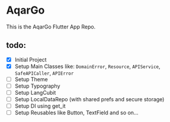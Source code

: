 # AqarGo

This is the AqarGo Flutter App Repo.

## todo: 
- [x] Initial Project
- [x] Setup Main Classes like: `DomainError`, `Resource`, `APIService`, `SafeAPICaller`, `APIError`
- [ ] Setup Theme
- [ ] Setup Typography
- [ ] Setup LangCubit
- [ ] Setup LocalDataRepo (with shared prefs and secure storage)
- [ ] Setup DI using get_it
- [ ] Setup Reusables like Button, TextField and so on...
